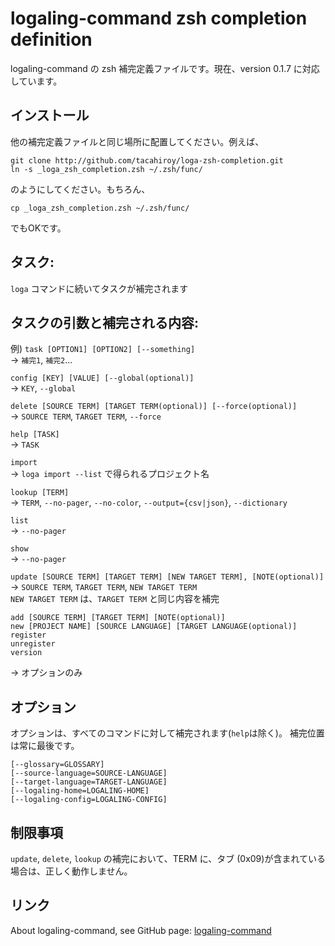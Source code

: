 logaling-command zsh completion definition
===========

logaling-command の zsh 補完定義ファイルです。現在、version 0.1.7 に対応しています。

## インストール
他の補完定義ファイルと同じ場所に配置してください。例えば、

    git clone http://github.com/tacahiroy/loga-zsh-completion.git
    ln -s _loga_zsh_completion.zsh ~/.zsh/func/

のようにしてください。もちろん、

    cp _loga_zsh_completion.zsh ~/.zsh/func/

でもOKです。

## タスク:
`loga` コマンドに続いてタスクが補完されます

## タスクの引数と補完される内容:
例)
`task [OPTION1] [OPTION2] [--something]`  
-> `補完1`, `補完2`...

`config [KEY] [VALUE] [--global(optional)]`  
-> `KEY`, `--global`

`delete [SOURCE TERM] [TARGET TERM(optional)] [--force(optional)]`  
-> `SOURCE TERM`, `TARGET TERM`, `--force`

`help [TASK]`  
-> `TASK`

`import`  
-> `loga import --list` で得られるプロジェクト名

`lookup [TERM]`  
-> `TERM`, `--no-pager`, `--no-color`, `--output={csv|json}`, `--dictionary`

`list`  
-> `--no-pager`

`show`  
-> `--no-pager`

`update [SOURCE TERM] [TARGET TERM] [NEW TARGET TERM], [NOTE(optional)]`  
-> `SOURCE TERM`,  `TARGET TERM`,  `NEW TARGET TERM`  
`NEW TARGET TERM` は、`TARGET TERM` と同じ内容を補完

    add [SOURCE TERM] [TARGET TERM] [NOTE(optional)]
    new [PROJECT NAME] [SOURCE LANGUAGE] [TARGET LANGUAGE(optional)]
    register
    unregister
    version
-> オプションのみ


## オプション
オプションは、すべてのコマンドに対して補完されます(`help`は除く)。
補完位置は常に最後です。

    [--glossary=GLOSSARY]
    [--source-language=SOURCE-LANGUAGE]
    [--target-language=TARGET-LANGUAGE]
    [--logaling-home=LOGALING-HOME]
    [--logaling-config=LOGALING-CONFIG]


## 制限事項
`update`, `delete`, `lookup` の補完において、TERM に、タブ (0x09)が含まれている場合は、正しく動作しません。

## リンク
About logaling-command, see GitHub page:
 [logaling-command](https://github.com/logaling/logaling-command)

